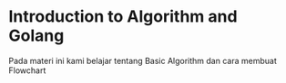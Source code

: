 # Introduction to Algorithm and Golang

Pada materi ini kami belajar tentang Basic Algorithm dan cara membuat Flowchart
